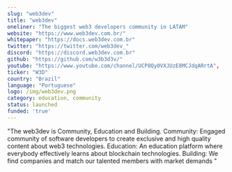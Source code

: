 ```yaml
---
slug: "web3dev"
title: "web3dev"
oneliner: "The biggest web3 developers community in LATAM"
website: "https://www.web3dev.com.br/"
whitepaper: "https://docs.web3dev.com.br"
twitter: "https://twitter.com/web3dev_"
discord: "https://discord.web3dev.com.br"
github: "https://github.com/w3b3d3v/"
youtube: "https://www.youtube.com/channel/UCP8Qy0VXJUzE8MCJdqARrtA",
ticker: "W3D"
country: "Brazil"
language: "Portuguese"
logo: /img/web3dev.png
category: education, community
status: launched
funded: 'true'
---
```


"The web3dev is Community, Education and Building. 
Community: Engaged community of software developers to create exclusive and high quality content about web3 technologies. 
Education: An education platform where everybody effectively learns about blockchain technologies.
Building: We find companies and match our talented members with market demands
"
